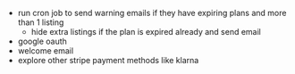 - run cron job to send warning emails if they have expiring plans and more than 1 listing
    - hide extra listings if the plan is expired already and send email
- google oauth
- welcome email
- explore other stripe payment methods like klarna